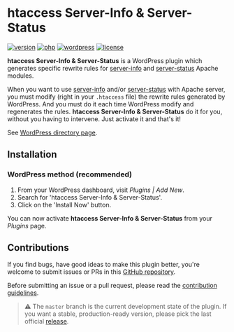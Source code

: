 # htaccess Server-Info & Server-Status
[![version](https://badgen.net/github/release/Pierre-Lannoy/wp-htaccess-server-info-server-status/)](https://wordpress.org/plugins/htaccess-server-info-server-status/)
[![php](https://badgen.net/badge/php/7.1+/green)](https://wordpress.org/plugins/htaccess-server-info-server-status/)
[![wordpress](https://badgen.net/badge/wordpress/5.0+/green)](https://wordpress.org/plugins/htaccess-server-info-server-status/)
[![license](https://badgen.net/github/license/Pierre-Lannoy/wp-htaccess-server-info-server-status/)](/license.txt)

**htaccess Server-Info & Server-Status** is a WordPress plugin which generates specific rewrite rules for [server-info](https://httpd.apache.org/docs/2.4/en/mod/mod_info.html) and [server-status](https://httpd.apache.org/docs/current/en/mod/mod_status.html) Apache modules.

When you want to use [server-info](https://httpd.apache.org/docs/2.4/en/mod/mod_info.html) and/or [server-status](https://httpd.apache.org/docs/current/en/mod/mod_status.html) with Apache server, you must modify (right in your `.htaccess` file) the rewrite rules generated by WordPress. And you must do it each time WordPress modify and regenerates the rules.
**htaccess Server-Info & Server-Status** do it for you, without you having to intervene. Just activate it and that's it!

See [WordPress directory page](https://wordpress.org/plugins/htaccess-server-info-server-status/).

## Installation

### WordPress method (recommended)

1. From your WordPress dashboard, visit _Plugins | Add New_.
2. Search for 'htaccess Server-Info & Server-Status'.
3. Click on the 'Install Now' button.

You can now activate **htaccess Server-Info & Server-Status** from your _Plugins_ page.
 
## Contributions

If you find bugs, have good ideas to make this plugin better, you're welcome to submit issues or PRs in this [GitHub repository](https://github.com/Pierre-Lannoy/wp-htaccess-server-info-server-status).

Before submitting an issue or a pull request, please read the [contribution guidelines](CONTRIBUTING.md).

> ⚠️ The `master` branch is the current development state of the plugin. If you want a stable, production-ready version, please pick the last official [release](https://github.com/Pierre-Lannoy/wp-htaccess-server-info-server-status/releases).
